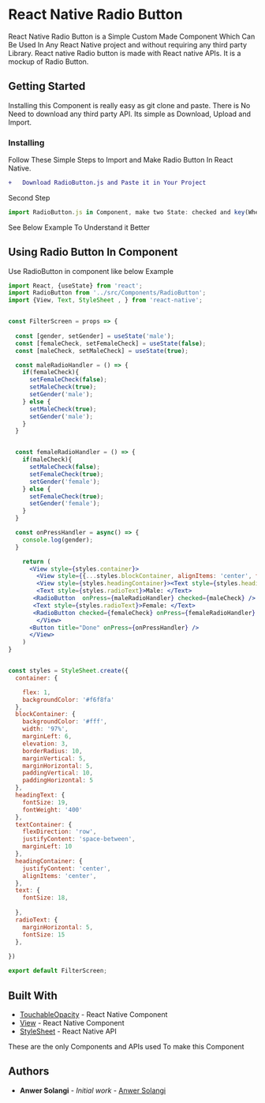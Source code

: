 # React Native Radio Button

React Native Radio Button is a Simple Custom Made Component Which Can Be Used In Any React Native project and without requiring any third party Library. React native Radio button is made with React native APIs. It is a mockup of Radio Button.


## Getting Started

Installing this Component is really easy as git clone and paste. There is No Need to download any third party API. Its simple as Download, Upload and Import.

### Installing

Follow These Simple Steps to Import and Make Radio Button In React Native.

```diff
+   Download RadioButton.js and Paste it in Your Project
```

Second Step

```js
import RadioButton.js in Component, make two State: checked and key(Where Data Stored).
```
See Below Example To Understand it Better

## Using Radio Button In Component

Use RadioButton in component like below Example

```jsx
import React, {useState} from 'react';
import RadioButton from '../src/Components/RadioButton';
import {View, Text, StyleSheet , } from 'react-native';


const FilterScreen = props => {
 
  const [gender, setGender] = useState('male');
  const [femaleCheck, setFemaleCheck] = useState(false);
  const [maleCheck, setMaleCheck] = useState(true);

  const maleRadioHandler = () => {
    if(femaleCheck){
      setFemaleCheck(false);
      setMaleCheck(true);
      setGender('male');
    } else {
      setMaleCheck(true);
      setGender('male');
    }
  }


  const femaleRadioHandler = () => {
    if(maleCheck){
      setMaleCheck(false);
      setFemaleCheck(true);
      setGender('female');
    } else {
      setFemaleCheck(true);
      setGender('female');
    }
  }

  const onPressHandler = async() => {
    console.log(gender);
  }

    return (
      <View style={styles.container}>
        <View style={{...styles.blockContainer, alignItems: 'center', flexDirection: 'row', marginHorizontal: 15, paddingHorizontal: 10}}>
        <View style={styles.headingContainer}><Text style={styles.headingText}>Gender:</Text></View>
        <Text style={styles.radioText}>Male: </Text>
       <RadioButton  onPress={maleRadioHandler} checked={maleCheck} />
       <Text style={styles.radioText}>Female: </Text>
       <RadioButton checked={femaleCheck} onPress={femaleRadioHandler} />
        </View>
      <Button title="Done" onPress={onPressHandler} />
      </View>
    )
}


const styles = StyleSheet.create({
  container: {

    flex: 1,
    backgroundColor: '#f6f8fa'
  },
  blockContainer: {
    backgroundColor: '#fff',
    width: '97%',
    marginLeft: 6,
    elevation: 3,
    borderRadius: 10,
    marginVertical: 5,
    marginHorizontal: 5,
    paddingVertical: 10,
    paddingHorizontal: 5
  },
  headingText: {
    fontSize: 19,
    fontWeight: '400'
  },
  textContainer: {
    flexDirection: 'row',
    justifyContent: 'space-between',
    marginLeft: 10
  },
  headingContainer: {
    justifyContent: 'center',
    alignItems: 'center',
  },
  text: {
    fontSize: 18,
    
  },
  radioText: {
    marginHorizontal: 5,
    fontSize: 15
  },
  
})

export default FilterScreen;
```

## Built With

* [TouchableOpacity](https://facebook.github.io/react-native/docs/touchableopacity) - React Native Component
* [View](https://facebook.github.io/react-native/docs/view) - React Native Component
* [StyleSheet](https://facebook.github.io/react-native/docs/stylesheet) - React Native API

These are the only Components and APIs used To make this Component


## Authors

* **Anwer Solangi** - *Initial work* - [Anwer Solangi](https://github.com/anwersolangi)
